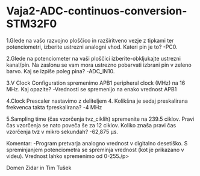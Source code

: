 # Vaja2-ADC-continuos-conversion-STM32F0

1.Glede na vašo razvojno ploščico in razširitveno vezje z tipkami ter potenciometri, izberite ustrezni analogni vhod. Kateri pin je to?
-PC0.

2.Glede na potenciometer na vaši ploščici izberite-obkljukajte ustrezni kanal/pin. Na zaslonu se vam mora ustrezno pobarvati izbrani pin v zeleno barvo. Kaj se izpiše poleg pina?
-ADC_IN10.

3.V Clock Configuration spremenimo APB1 peripheral clock (MHz) na 16 MHz. Kaj opazite?
-Vrednosti se spremenijo na enako vrednost APB1

4.Clock Prescaler nastavimo z deliteljem 4. Kolikšna je sedaj preskalirana frekvenca takta fpreskalirana?
-4 MHz

5.Sampling time (čas vzorčenja tvz_ciklih) spremenite na 239.5 ciklov. Pravi čas vzorčenja se nato poveča še za 12 ciklov. Koliko znaša pravi čas vzorčenja tvz v mikro sekundah?
-62,875 µs.

Komentar:
-Program pretvarja analogno vrednost v digitalno desetiško. S spreminjanjem potenciometra se spreminja vrednost (kot je prikazano v videu). Vrednost lahko spremenimo od 0-255./p>

Domen Zidar in Tim Tušek
